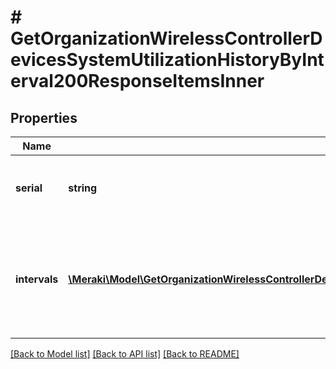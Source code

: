 # # GetOrganizationWirelessControllerDevicesSystemUtilizationHistoryByInterval200ResponseItemsInner

## Properties

Name | Type | Description | Notes
------------ | ------------- | ------------- | -------------
**serial** | **string** | The cloud ID of the wireless LAN controller | [optional]
**intervals** | [**\Meraki\Model\GetOrganizationWirelessControllerDevicesSystemUtilizationHistoryByInterval200ResponseItemsInnerIntervalsInner[]**](GetOrganizationWirelessControllerDevicesSystemUtilizationHistoryByInterval200ResponseItemsInnerIntervalsInner.md) | Time interval snapshots of CPU usage data of the wireless LAN controller | [optional]

[[Back to Model list]](../../README.md#models) [[Back to API list]](../../README.md#endpoints) [[Back to README]](../../README.md)

